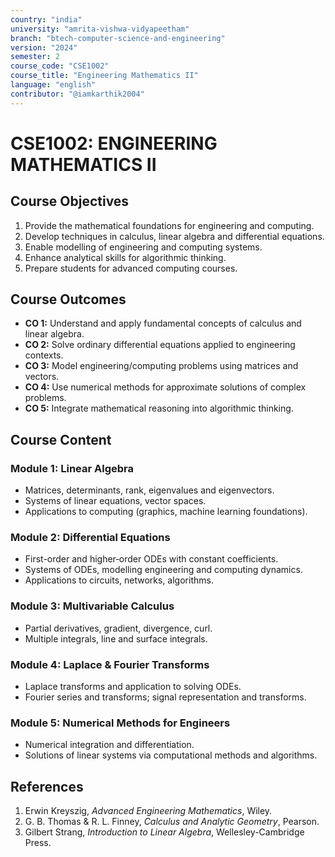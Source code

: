 ```yaml
---
country: "india"
university: "amrita-vishwa-vidyapeetham"
branch: "btech-computer-science-and-engineering"
version: "2024"
semester: 2
course_code: "CSE1002"
course_title: "Engineering Mathematics II"
language: "english"
contributor: "@iamkarthik2004"
---
```


# CSE1002: ENGINEERING MATHEMATICS II

## Course Objectives
1. Provide the mathematical foundations for engineering and computing.
2. Develop techniques in calculus, linear algebra and differential equations.
3. Enable modelling of engineering and computing systems.
4. Enhance analytical skills for algorithmic thinking.
5. Prepare students for advanced computing courses.

## Course Outcomes
* **CO 1:** Understand and apply fundamental concepts of calculus and linear algebra.
* **CO 2:** Solve ordinary differential equations applied to engineering contexts.
* **CO 3:** Model engineering/computing problems using matrices and vectors.
* **CO 4:** Use numerical methods for approximate solutions of complex problems.
* **CO 5:** Integrate mathematical reasoning into algorithmic thinking.

## Course Content

### Module 1: Linear Algebra
* Matrices, determinants, rank, eigenvalues and eigenvectors.
* Systems of linear equations, vector spaces.
* Applications to computing (graphics, machine learning foundations).

### Module 2: Differential Equations
* First-order and higher‐order ODEs with constant coefficients.
* Systems of ODEs, modelling engineering and computing dynamics.
* Applications to circuits, networks, algorithms.

### Module 3: Multivariable Calculus
* Partial derivatives, gradient, divergence, curl.
* Multiple integrals, line and surface integrals.

### Module 4: Laplace & Fourier Transforms
* Laplace transforms and application to solving ODEs.
* Fourier series and transforms; signal representation and transforms.

### Module 5: Numerical Methods for Engineers
* Numerical integration and differentiation.
* Solutions of linear systems via computational methods and algorithms.

## References
1. Erwin Kreyszig, *Advanced Engineering Mathematics*, Wiley.  
2. G. B. Thomas & R. L. Finney, *Calculus and Analytic Geometry*, Pearson.  
3. Gilbert Strang, *Introduction to Linear Algebra*, Wellesley-Cambridge Press.
